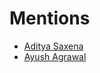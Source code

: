 # Mentions

- [Aditya Saxena](https://github.com/maverickreal)
- [Ayush Agrawal](https://github.com/A91y)
